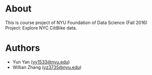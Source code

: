 # About

This is course project of NYU Foundation of Data Science (Fall 2016) Project: Explore NYC CitiBike data.

# Authors

- Yun Yan (yy1533@nyu.edu)
- Willian Zhang (yz3735@nyu.edu)


